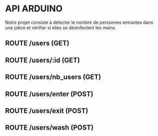 # API ARDUINO
Notre projet consiste à détecter le nombre de personnes entrantes dans une pièce et vérifier si elles se désinfectent les mains.

## ROUTE /users (GET) 

## ROUTE /users/:id (GET)

## ROUTE /users/nb_users (GET)

## ROUTE /users/enter (POST)

## ROUTE /users/exit (POST)

## ROUTE /users/wash (POST)

